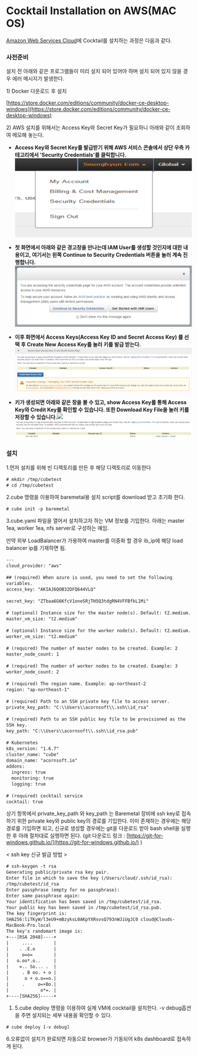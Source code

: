 # Cocktail Installation on AWS\(MAC OS\)

[Amazon Web Services Cloud](https://aws.amazon.com/free/)에 Cocktail를 설치하는 과정은 다음과 같다.

### **사전준비**

설치 전 아래와 같은 프로그램들이 미리 설치 되어 있어야 하며 설치 되어 있지 않을 경우 에러 메시지가 발생한다.

1\) Docker 다운로드 후 설치

[https://store.docker.com/editions/community/docker-ce-desktop-windows](https://store.docker.com/editions/community/docker-ce-desktop-windows)

2\) AWS 설치를 위해서는 Access Key와 Secret Key가 필요하니 아래와 같이 조회하여 메모해 놓는다.

* **Access Key와 Secret Key를 발급받기 위해 AWS 서비스 콘솔에서 상단 우측 카테고리에서 'Security Credentials'를 클릭합니다.**![](/assets/aws-add.png)

* **첫 화면에서 아래와 같은 경고창을 만나는데 IAM User를 생성할 것인지에 대한 내용이고, 여기서는 왼쪽 Continue to Security Credentials 버튼을 눌러 계속 진행합니다.**![](/assets/aws-add1.png)

* **이후 화면에서 Access Keys\(Access Key ID and Secret Access Key\) 를 선택 후 Create New Access Key를 눌러 키를 발급 받는다.**![](/assets/aws-add2.png)

* **키가 생성되면 아래와 같은 창을 볼 수 있고, show Access Key를 통해 Access Key와 Credit Key를 확인할 수 있습니다. 또한 Download Key File을 눌러 키를 저장할 수 있습니다.**![](/assets/aws-add3.png)![](/assets/aws-add4.png)

### 설치

1.먼저 설치를 위해 빈 디렉토리를 만든 후 해당 디렉토리로 이동한다

```
# mkdir /tmp/cubetest
# cd /tmp/cubetest
```

2.cube 명령을 이용하여 baremetal용 설치 script를 download 받고 초기화 한다.

```
# cube init -p baremetal
```

3.cube.yaml 파일을 열어서 설치하고자 하는 VM 정보를 기입한다. 아래는 master 1ea, worker 1ea, nfs server로 구성하는 예임.

만약 외부 LoadBalancer가 가용하여 master를 이중화 할 경우 ib\_ip에 해당 load balancer ip를 기재하면 됨.

```
---
cloud_provider: "aws"

## (required) When azure is used, you need to set the following variables.
access_key: "AKIAJ6QOB32DFQ644VLQ"

secret_key: "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"

# (optional) Instance size for the master node(s). Default: t2.medium.
master_vm_size: "t2.medium"

# (optional) Instance size for the worker node(s). Default: t2.medium.
worker_vm_size: "t2.medium"

# (required) The number of master nodes to be created. Example: 2
master_node_count: 1

# (required) The number of worker nodes to be created. Example: 3
worker_node_count: 2

# (required) The region name. Example: ap-northeast-2
region: "ap-northeast-1"

# (required) Path to an SSH private key file to access server.
private_key_path: "C:\\Users\\acornsoft\\.ssh\\id_rsa"

# (required) Path to an SSH public key file to be provisioned as the SSH key.
key_path: "C:\\Users\\acornsoft\\.ssh\\id_rsa.pub"

# Kubernetes
k8s_version: "1.6.7"
cluster_name: "cube"
domain_name: "acornsoft.io"
addons:
  ingress: true
  monitoring: true
  logging: true

# (required) cocktail service
cocktail: true
```

상기 항목에서 private\_key\_path  와 key\_path 는 Baremetal 장비에 ssh key로 접속하기 위한 private key와 public key의 경로를 기입한다. 이미 존재하는 경우에는 해당 경로를 기입하면 되고, 신규로 생성할 경우에는 git을 다운로드 받아 bash shell을 실행한 후 아래 절차대로 실행하면 된다. \(git 다운로드 링크 : [https://git-for-windows.github.io/](https://git-for-windows.github.io/) \)

&lt; ssh key 신규 발급 방법 &gt;

```
# ssh-keygen -t rsa
Generating public/private rsa key pair.
Enter file in which to save the key (/Users/cloud/.ssh/id_rsa): /tmp/cubetest/id_rsa
Enter passphrase (empty for no passphrase):
Enter same passphrase again:
Your identification has been saved in /tmp/cubetest/id_rsa.
Your public key has been saved in /tmp/cubetest/id_rsa.pub.
The key fingerprint is:
SHA256:liTKyW/l3eU9+mBzyksL0AKpYXRsvsQ793nWJiUgJC0 cloud@Clouds-MacBook-Pro.local
The key's randomart image is:
+---[RSA 2048]----+
|     ....        |
|    . .E.o       |
|     o=o=        |
|   o.oo*.o..     |
|    =.. So... .  |
|     . B oo. + o |
|      o + o.o==o.|
|     .     o=+Bo.|
|            o*=. |
+----[SHA256]-----+
```

1. 5.cube deploy 명령을 이용하여 실제 VM에 cocktail을 설치한다. -v debug옵션을 주면 설치되는 세부 내용을 확인할 수 있다.

```
# cube deploy [-v debug]
```

6.오류없이 설치가 완료되면 자동으로 browser가 기동되어 k8s dashboard로 접속하게 된다.

